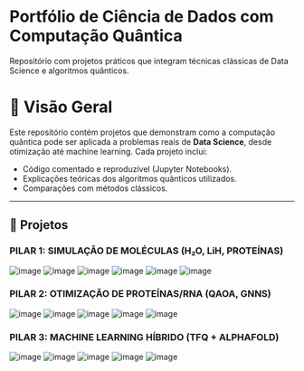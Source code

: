 # Portfólio de Ciência de Dados com Computação Quântica
Repositório com projetos práticos que integram técnicas clássicas de Data Science e algoritmos quânticos.

# 📌 Visão Geral
Este repositório contém projetos que demonstram como a computação quântica pode ser aplicada a problemas reais de **Data Science**, desde otimização até machine learning. Cada projeto inclui:

- Código comentado e reproduzível (Jupyter Notebooks).
- Explicações teóricas dos algoritmos quânticos utilizados.
- Comparações com métodos clássicos.
__________________________________________________________________________________________________________________________________________________________________________________

## 🚀 Projetos

### PILAR 1: SIMULAÇÃO DE MOLÉCULAS (H₂O, LiH, PROTEÍNAS)
![image](https://github.com/user-attachments/assets/a1591d1a-f629-494a-bbe8-4486309b5cc4)
![image](https://github.com/user-attachments/assets/91c02e5c-99a9-4cfa-a15c-2ad927d15c41)
![image](https://github.com/user-attachments/assets/fb28ace2-46eb-41f7-b96e-cfabb47b1680)
![image](https://github.com/user-attachments/assets/f1fb2c49-7fff-4f7f-bef0-2c87076b6779)
![image](https://github.com/user-attachments/assets/a994cc22-9c07-4082-ba38-ce5fa0bffaed)
![image](https://github.com/user-attachments/assets/e39e1d60-0123-499c-8d37-494fba69026d)


### PILAR 2: OTIMIZAÇÃO DE PROTEÍNAS/RNA (QAOA, GNNS)
![image](https://github.com/user-attachments/assets/8dfe8086-249c-4cb5-8678-a80aed2657cb)
![image](https://github.com/user-attachments/assets/a562f2b0-a1dc-4af2-9b48-7e2c5079ac9e)
![image](https://github.com/user-attachments/assets/3991b669-de99-415d-82f8-17750f721b5e)
![image](https://github.com/user-attachments/assets/e258b5ca-02d8-4bb5-a93b-5cc01ade69b0)
![image](https://github.com/user-attachments/assets/0df8d293-e244-48cb-be03-ad1c9989d631)


### PILAR 3: MACHINE LEARNING HÍBRIDO (TFQ + ALPHAFOLD)
![image](https://github.com/user-attachments/assets/5279dc7f-f7bf-4cae-bb5e-30eec3ba2b26)
![image](https://github.com/user-attachments/assets/b9cd2f02-2b1e-4238-a987-bc06fa39bd5c)
![image](https://github.com/user-attachments/assets/7e2ddfb3-295d-472d-ae9f-44d30b303a1e)
![image](https://github.com/user-attachments/assets/aeccdabc-60a1-4386-9099-0cea0501ca91)
![image](https://github.com/user-attachments/assets/d6379896-58f0-49b0-9474-b4fcd9cb3dd5)

